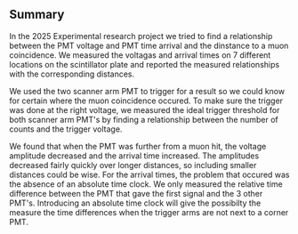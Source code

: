 ## Summary
In the 2025 Experimental research project we tried to find a relationship between the PMT voltage and PMT time arrival and the dinstance to a muon coincidence. We measured the voltagas and arrival times on 7 different locations on the scintillator plate and reported the measured relationships with the corresponding distances. 
  
  We used the two scanner arm PMT to trigger for a result so we could know for certain where the muon coincidence occured. To make sure the trigger was done at the right voltage, we measured the ideal trigger threshold for both scanner arm PMT's by finding a relationship between the number of counts and the trigger voltage. 
  
  We found that when the PMT was further from a muon hit, the voltage amplitude decreased and the arrival time increased. The amplitudes decreased fairly quickly over longer distances, so including smaller distances could be wise. For the arrival times, the problem that occured was the absence of an absolute time clock. We only measured the relative time difference between the PMT that gave the first signal and the 3 other PMT's. Introducing an absolute time clock will give the possibilty the measure the time differences when the trigger arms are not next to a corner PMT.


